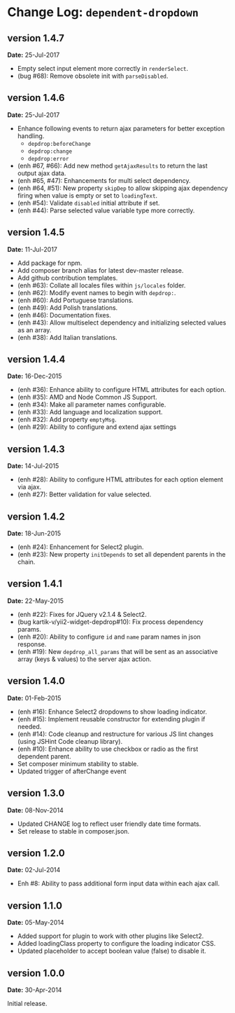 Change Log: `dependent-dropdown`
================================

## version 1.4.7

**Date:** 25-Jul-2017

- Empty select input element more correctly in `renderSelect`.
- (bug #68): Remove obsolete init with `parseDisabled`.

## version 1.4.6

**Date:** 25-Jul-2017

- Enhance following events  to return ajax parameters for better exception handling.
  - `depdrop:beforeChange`
  - `depdrop:change`
  - `depdrop:error`
- (enh #67, #66): Add new method `getAjaxResults` to return the last output ajax data.
- (enh #65, #47): Enhancements for multi select dependency.
- (enh #64, #51): New property `skipDep` to allow skipping ajax dependency firing when value is empty or set to `loadingText`.
- (enh #54): Validate `disabled` initial attribute if set.
- (enh #44): Parse selected value variable type more correctly.

## version 1.4.5

**Date:** 11-Jul-2017

- Add package for npm.
- Add composer branch alias for latest dev-master release.
- Add github contribution templates. 
- (enh #63): Collate all locales files within `js/locales` folder.
- (enh #62): Modify event names to begin with `depdrop:`.
- (enh #60): Add Portuguese translations.
- (enh #49): Add Polish translations.
- (enh #46): Documentation fixes.
- (enh #43): Allow multiselect dependency and initializing selected values as an array.
- (enh #38): Add Italian translations.

## version 1.4.4

**Date:** 16-Dec-2015

- (enh #36): Enhance ability to configure HTML attributes for each option.
- (enh #35): AMD and Node Common JS Support.
- (enh #34): Make all parameter names configurable.
- (enh #33): Add language and localization support.
- (enh #32): Add property `emptyMsg`.
- (enh #29): Ability to configure and extend ajax settings

## version 1.4.3

**Date:** 14-Jul-2015

- (enh #28): Ability to configure HTML attributes for each option element via ajax.
- (enh #27): Better validation for value selected.

## version 1.4.2

**Date:** 18-Jun-2015

- (enh #24): Enhancement for Select2 plugin.
- (enh #23): New property `initDepends` to set all dependent parents in the chain.

## version 1.4.1

**Date:** 22-May-2015

- (enh #22): Fixes for JQuery v2.1.4 & Select2.
- (bug kartik-v/yii2-widget-depdrop#10): Fix process dependency params.
- (enh #20): Ability to configure `id` and `name` param names in json response.
- (enh #19): New `depdrop_all_params` that will be sent as an associative array (keys & values) to the server ajax action.

## version 1.4.0

**Date:** 01-Feb-2015

- (enh #16): Enhance Select2 dropdowns to show loading indicator.
- (enh #15): Implement reusable constructor for extending plugin if needed.
- (enh #14): Code cleanup and restructure for various JS lint changes (using JSHint Code cleanup library).
- (enh #10): Enhance ability to use checkbox or radio as the first dependent parent.
- Set composer minimum stability to stable.
- Updated trigger of afterChange event

## version 1.3.0

**Date:** 08-Nov-2014

- Updated CHANGE log to reflect user friendly date time formats.
- Set release to stable in composer.json.

## version 1.2.0

**Date:** 02-Jul-2014

- Enh #8: Ability to pass additional form input data within each ajax call.

## version 1.1.0

**Date:** 05-May-2014

- Added support for plugin to work with other plugins like Select2.
- Added loadingClass property to configure the loading indicator CSS.
- Updated placeholder to accept boolean value (false) to disable it.

## version 1.0.0

**Date:** 30-Apr-2014

Initial release.
